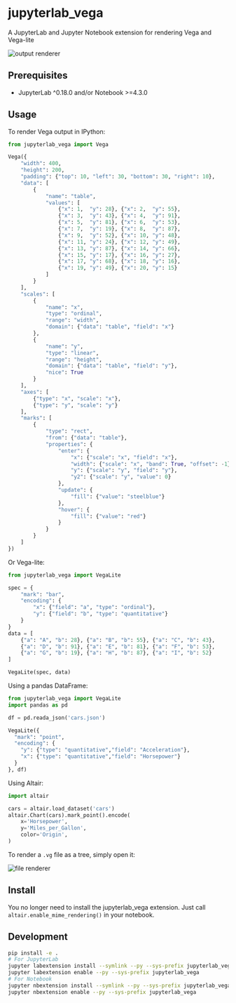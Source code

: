 # jupyterlab_vega

A JupyterLab and Jupyter Notebook extension for rendering Vega and Vega-lite

![output renderer](http://g.recordit.co/GNFg0zOrLh.gif)

## Prerequisites

* JupyterLab ^0.18.0 and/or Notebook >=4.3.0

## Usage

To render Vega output in IPython:

```python
from jupyterlab_vega import Vega

Vega({
    "width": 400,
    "height": 200,
    "padding": {"top": 10, "left": 30, "bottom": 30, "right": 10},
    "data": [
        {
            "name": "table",
            "values": [
                {"x": 1,  "y": 28}, {"x": 2,  "y": 55},
                {"x": 3,  "y": 43}, {"x": 4,  "y": 91},
                {"x": 5,  "y": 81}, {"x": 6,  "y": 53},
                {"x": 7,  "y": 19}, {"x": 8,  "y": 87},
                {"x": 9,  "y": 52}, {"x": 10, "y": 48},
                {"x": 11, "y": 24}, {"x": 12, "y": 49},
                {"x": 13, "y": 87}, {"x": 14, "y": 66},
                {"x": 15, "y": 17}, {"x": 16, "y": 27},
                {"x": 17, "y": 68}, {"x": 18, "y": 16},
                {"x": 19, "y": 49}, {"x": 20, "y": 15}
            ]
        }
    ],
    "scales": [
        {
            "name": "x",
            "type": "ordinal",
            "range": "width",
            "domain": {"data": "table", "field": "x"}
        },
        {
            "name": "y",
            "type": "linear",
            "range": "height",
            "domain": {"data": "table", "field": "y"},
            "nice": True
        }
    ],
    "axes": [
        {"type": "x", "scale": "x"},
        {"type": "y", "scale": "y"}
    ],
    "marks": [
        {
            "type": "rect",
            "from": {"data": "table"},
            "properties": {
                "enter": {
                    "x": {"scale": "x", "field": "x"},
                    "width": {"scale": "x", "band": True, "offset": -1},
                    "y": {"scale": "y", "field": "y"},
                    "y2": {"scale": "y", "value": 0}
                },
                "update": {
                    "fill": {"value": "steelblue"}
                },
                "hover": {
                    "fill": {"value": "red"}
                }
            }
        }
    ]
})
```

Or Vega-lite:

```python
from jupyterlab_vega import VegaLite

spec = {
    "mark": "bar",
    "encoding": {
        "x": {"field": "a", "type": "ordinal"},
        "y": {"field": "b", "type": "quantitative"}
    }
}
data = [
    {"a": "A", "b": 28}, {"a": "B", "b": 55}, {"a": "C", "b": 43},
    {"a": "D", "b": 91}, {"a": "E", "b": 81}, {"a": "F", "b": 53},
    {"a": "G", "b": 19}, {"a": "H", "b": 87}, {"a": "I", "b": 52}
]

VegaLite(spec, data)
```

Using a pandas DataFrame:

```python
from jupyterlab_vega import VegaLite
import pandas as pd

df = pd.reada_json('cars.json')

VegaLite({
  "mark": "point",
  "encoding": {
    "y": {"type": "quantitative","field": "Acceleration"},
    "x": {"type": "quantitative","field": "Horsepower"}
  }
}, df)
```

Using Altair:

```python
import altair

cars = altair.load_dataset('cars')
altair.Chart(cars).mark_point().encode(
    x='Horsepower',
    y='Miles_per_Gallon',
    color='Origin',
)
```

To render a `.vg` file as a tree, simply open it:

![file renderer](http://g.recordit.co/GV5w7wQbcf.gif)

## Install

You no longer need to install the jupyterlab_vega extension.  Just call ``altair.enable_mime_rendering()`` in your notebook.

## Development

```bash
pip install -e .
# For JupyterLab
jupyter labextension install --symlink --py --sys-prefix jupyterlab_vega
jupyter labextension enable --py --sys-prefix jupyterlab_vega
# For Notebook
jupyter nbextension install --symlink --py --sys-prefix jupyterlab_vega
jupyter nbextension enable --py --sys-prefix jupyterlab_vega
```
